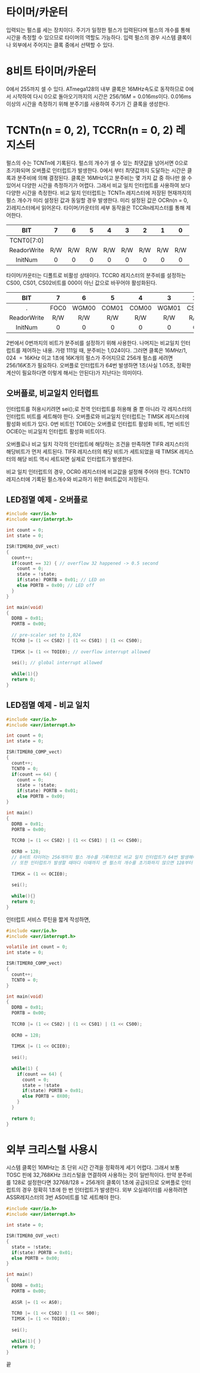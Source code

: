 # 타이머/카운터

입력되는 펄스를 세는 장치이다. 주기가 일정한 펄스가 입력된다며 펄스의 개수를 통해 시간을 측정할 수 있으므로 타이머의 역할도 가능하다. 입력 펄스의 경우 시스템 클록이나 외부에서 주어지는 클록 중에서 선택할 수 있다.

# 8비트 타이머/카운터

0에서 255까지 셀 수 있다. ATmega128의 내부 클록은 16MHz속도로 동작하므로 0에서 시작하여 다시 0으로 돌아오기까지의 시간은 $256/16M = 0.016ms$이다. 0.016ms 이상의 시간을 측정하기 위해 분주기를 사용하여 주기가 긴 클록을 생성한다.

# TCNTn(n = 0, 2), TCCRn(n = 0, 2) 레지스터

펄스의 수는 TCNTn에 기록된다. 펄스의  개수가 셀 수 있는 최댓값을 넘어서면 0으로 초기화되며 오버플로 인터럽트가 발생한다. 0에서 부터 최댓값까지 도달하는 시간은 클록과 분주비에 의해 결정된다. 클록은 16MHz이고 분주비는 몇 가지 값 중 하나만 쓸 수 있어서 다양한 시간을 측정하기가 어렵다. 그래서 비교 일치 인터럽트를 사용하여 보다 다양한 시간을 측정한다. 비교 일치 인터럽트는 TCNTn 레지스터에 저장된 현재까지의 펄스 개수가 미리 설정된 값과 동일할 경우 발생한다. 미리 설정된 값은 OCRn(n = 0, 2)레지스터에서 읽어온다. 타이머/카운터의 세부 동작을은 TCCRn레지스터를 통해 제어한다.

| BIT | 7 | 6 | 5 | 4 | 3 | 2 | 1 | 0 |
| :----: | :----: | :----: | :----: | :----: | :----: | :----: | :----: | :----: |
| TCNT0[7:0] |
| ReadorWrite | R/W | R/W | R/W | R/W | R/W | R/W | R/W | R/W |
| InitNum | 0 | 0 | 0 | 0 | 0 | 0 | 0 | 0 |

타이머/카운터는 디폴트로 비활성 상태이다. TCCR0 레지스터의 분주비를 설정하는 CS00, CS01, CS02비트를 000이 아닌 값으로 바꾸어야 활성화된다.

| BIT | 7 | 6 | 5 | 4 | 3 | 2 | 1 | 0 |
| :----: | :----: | :----: | :----: | :----: | :----: | :----: | :----: | :----: |
| . | FOC0 | WGM00 | COM01 | COM00 | WGM01 | CS02 | CS01 | CS00 |
| ReadorWrite | R/W | R/W | R/W | R/W | R/W | R/W | R/W | R/W |
| InitNum | 0 | 0 | 0 | 0 | 0 | 0 | 0 | 0 |

2번에서 0번까지의 비트가 분주비를 설정하기 위해 사용한다. 나머지는 비교일치 인터럽트를 제어하는 내용.
가령 111일 때, 분주비는 1,024이다. 그러면 클록은 $16MHz/1,024 ~= 16KHz$ 이고 1초에 16K개의 펄스가 주어지므로 256개 펄스를 세려면 $256/16K$초가 필요하다. 오버플로 인터럽트가 64번 발생하면 1초(사실 1.05초, 정확한 계산이 필요하다면 이렇게 해서는 안된다)가 지난다는 의미이다.

## 오버플로, 비교일치 인터럽트

인터럽트를 허용시키려면 sei();로 전역 인터럽트를 허용해 줄 뿐 아니라 각 레지스터의 인터럽트 비트를 세트해야 한다. 오버플로와 비교일치 인터럽트는 TIMSK 레지스터에 활성화 비트가 있다. 0번 비트인 TOIE0는 오버플로 인터럽트 활성화 비트, 1번 비트인 OCIE0는 비교일치 인터럽트 활성화 비트이다.

오버플로나 비교 일치 각각의 인터럽트에 해당하는 조건을 만족하면 TIFR 레지스터의 해당비트가 먼저 세트된다. TIFR 레지스터의 해당 비트가 세트되었을 때 TIMSK 레지스터의 해당 비트 역시 세트되면 실제로 인터럽트가 발생한다.

비교 일치 인터럽트의 경우, OCR0 레지스터에 비교값을 설정해 주어야 한다. TCNT0레지스터에 기록된 펄스개수와 비교하기 위한 8비트값이 저장된다.

## LED점멸 예제 - 오버플로

``` c
#include <avr/io.h>
#include <avr/interrpt.h>

int count = 0;
int state = 0;

ISR(TIMER0_OVF_vect)
{
  count++;
  if(count == 32) { // overflow 32 happened -> 0.5 second
    count = 0;
    state = !state;
    if(state) PORTB = 0x01; // LED on
    else PORTB = 0x00; // LED off
  }
}

int main(void)
{
  DDRB = 0x01;
  PORTB = 0x00;
  
  // pre-scaler set to 1,024
  TCCR0 |= (1 << CS02) | (1 << CS01) | (1 << CS00);
  
  TIMSK |= (1 << TOIE0); // overflow interrupt allowed
  
  sei(); // global interrupt allowed
  
  while(1){}
  return 0;
}
```

## LED점멸 예제 - 비교 일치

``` c
#include <avr/io.h>
#include <avr/interrupt.h>

int count = 0;
int state = 0;

ISR(TIMER0_COMP_vect)
{
  count++;
  TCNT0 = 0;
  if(count == 64) {
    count = 0;
    state = !state;
    if(state) PORTB = 0x01;
    else PORTB = 0x00;
}

int main()
{
  DDRB = 0x01;
  PORTB = 0x00;
  
  TCCR0 |= (1 << CS02) | (1 << CS01) | (1 << CS00);
  
  OCR0 = 128;
  // 8비트 타이머는 256개까지 펄스 개수를 기록하므로 비교 일치 인터럽트가 64번 발생해야 0.5초가 경과한다.
  // 또한 인터럽트가 발생할 때마다 이때까지 센 펄스의 개수를 초기화하지 않으면 128부터 다음 128까지 세므로 주의해야 한다.
  
  TIMSK = (1 << OCIE0);
  
  sei();
  
  while(){}
  return 0;
}
```

인터럽트 서비스 루틴을 짧게 작성하면,

``` c
#include <avr/io.h>
#include <avr/interrupt.h>

volatile int count = 0;
int state = 0;

ISR(TIMER0_COMP_vect)
{
  count++;
  TCNT0 = 0;
}

int main(void)
{
  DDRB = 0x01;
  PORTB = 0x00;
  
  TCCR0 |= (1 << CS02) | (1 << CS01) | (1 << CS00);
  
  OCR0 = 128;
  
  TIMSK |= (1 << OCIE0);
  
  sei();
  
  while(1) {
    if(count == 64) {
      count = 0;
      state = !state
      if(state) PORTB = 0x01;
      else PORTB = 0X00;
    }
  }
  
  return 0;
}
```

# 외부 크리스털 사용시

시스템 클록인 16MHz는 초 단위 시간 간격을 정확하게 세기 어렵다. 그래서 보통 TOSC 핀에 32,768KHz 크리스털을 연결하여 사용하는 것이 일반적이다. 만약 분주비를 128로 설정한다면 $32768/128 = 256$개의 클록이 1초에 공급되므로 오버플로 인터럽트의 경우 정확히 1초에 한 번 인터럽트가 발생한다.
외부 오실레이터를 사용하려면 ASSR레지스터의 3번 AS0비트를 1로 세트해야 한다.

``` c
#include <avr/io.h>
#include <avr/interrupt.h>

int state = 0;

ISR(TIMER0_OVF_vect)
{
  state = !state;
  if(state) PORTB = 0x01;
  else PORTB = 0x00;
}

int main()
{
  DDRB = 0x01;
  PORTB = 0x00;
  
  ASSR |= (1 << AS0);
  
  TCR0 |= (1 << CS02) | (1 << S00);
  TIMSK |= (1 << TOIE0);
  
  sei();
  
  while(1){ }
  return 0;
}
```

끝